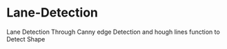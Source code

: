 # Lane-Detection
Lane Detection Through Canny edge Detection and hough lines function to Detect Shape
